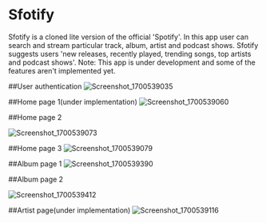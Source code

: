 # Sfotify
Sfotify is a cloned lite version of the official 'Spotify'. In this app user can search and stream particular track, album, artist and podcast shows. Sfotify suggests users 'new releases, recently played, trending songs, top artists and podcast shows'.
Note: This app is under development and some of the features aren't implemented yet.

##User authentication
![Screenshot_1700539035](https://github.com/Developer777765/Sfotify/assets/57831507/b4be8447-1f68-4c62-b7f5-13a7be4733f3)

##Home page 1(under implementation)
![Screenshot_1700539060](https://github.com/Developer777765/Sfotify/assets/57831507/94141230-354f-46fc-93bd-4b5fdee09b16)

##Home page 2

![Screenshot_1700539073](https://github.com/Developer777765/Sfotify/assets/57831507/e0c270e8-3986-4ee2-ad1e-2033c20e8153)

##Home page 3
![Screenshot_1700539079](https://github.com/Developer777765/Sfotify/assets/57831507/f4f5f96a-829c-47ae-833a-49f795500118)

##Album page 1
![Screenshot_1700539390](https://github.com/Developer777765/Sfotify/assets/57831507/011576fc-dd5e-48b2-b99d-c64fa07abe5d)

##Album page 2

![Screenshot_1700539412](https://github.com/Developer777765/Sfotify/assets/57831507/9bacd576-4630-4189-be44-9785ef597b79)

##Artist page(under implementation)
![Screenshot_1700539116](https://github.com/Developer777765/Sfotify/assets/57831507/aeee675b-d6c6-4b11-9a3b-a427143d5b04)
